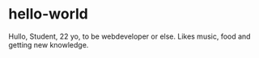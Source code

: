 # hello-world

Hullo,
Student, 22 yo, to be webdeveloper or else. 
Likes music, food and getting new knowledge.

